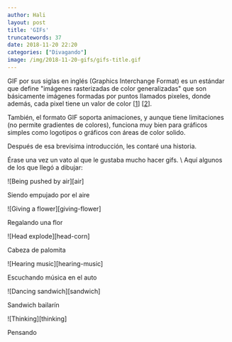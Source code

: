 ```yaml
---
author: Hali
layout: post
title: 'GIFs'
truncatewords: 37
date: 2018-11-20 22:20
categories: ["Divagando"]
image: /img/2018-11-20-gifs/gifs-title.gif
---
```


GIF por sus siglas en inglés (Graphics Interchange Format) es un
estándar que define "imágenes rasterizadas de color generalizadas" que
son básicamente imágenes formadas por puntos llamados pixeles, donde
además, cada pixel tiene un valor de color \[[1][1]\] \[[2][2]\].

También, el formato GIF soporta animaciones, y aunque tiene limitaciones
(no permite gradientes de colores), funciona muy bien para gráficos
simples como logotipos o gráficos con áreas de color solido.

Después de esa brevísima introducción, les contaré una historia.

Érase una vez un vato al que le gustaba mucho hacer gifs. \\
Aquí algunos de los que llegó a dibujar:

<div class="has-text-centered box red-velvet-bg">
  <p class="image-container box" markdown="1">
    ![Being pushed by air][air]
  </p>
  <p class="is-italic has-background-white image-art-title">
    Siendo empujado por el aire
  </p>
</div>

<div class="has-text-centered box blue-velvet-bg">
  <p class="image-container box" markdown="1">
    ![Giving a flower][giving-flower]
  </p>
  <p class="is-italic has-background-white image-art-title">
    Regalando una flor
  </p>
</div>

<div class="has-text-centered box purple-velvet-bg">
  <p class="image-container box" markdown="1">
    ![Head explode][head-corn]
  </p>
  <p class="is-italic has-background-white image-art-title">
    Cabeza de palomita
  </p>
</div>

<div class="has-text-centered box green-velvet-bg">
  <p class="image-container box" markdown="1">
    ![Hearing music][hearing-music]
  </p>
  <p class="is-italic has-background-white image-art-title">
    Escuchando música en el auto
  </p>
</div>

<div class="has-text-centered box purple-velvet-bg">
  <p class="image-container box" markdown="1">
    ![Dancing sandwich][sandwich]
  </p>
  <p class="is-italic has-background-white image-art-title">
    Sandwich bailarín
  </p>
</div>

<div class="has-text-centered box blue-velvet-bg">
  <p class="image-container box" markdown="1">
    ![Thinking][thinking]
  </p>
  <p class="is-italic has-background-white image-art-title">
    Pensando
  </p>
</div>

[1]: https://www.w3.org/Graphics/GIF/spec-gif87.txt
[2]: https://support.99designs.com/hc/es/articles/204761835--Qué-son-los-vectores-y-las-imagenes-rasterizadas-Cuándo-debería-usarlas-
[air]: /img/2018-11-20-gifs/air.gif
[giving-flower]: /img/2018-11-20-gifs/giving-flower.gif
[head-corn]: /img/2018-11-20-gifs/head-corn.gif
[hearing-music]: /img/2018-11-20-gifs/hearing-music.gif
[sandwich]: /img/2018-11-20-gifs/sandwich.gif
[thinking]: /img/2018-11-20-gifs/thinking.gif

